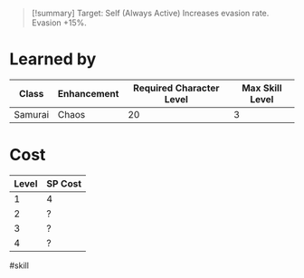 >[!summary]
>Target: Self (Always Active)
>Increases evasion rate.
>Evasion +15%.
# Learned by
| Class   | Enhancement | Required Character Level | Max Skill Level |
| ------- | ----------- | ------------------------ | --------------- |
| Samurai | Chaos       | 20                       | 3               | 
# Cost
| Level | SP Cost |
| ----- | ------- |
| 1     | 4       | 
| 2     | ?       |
| 3     | ?       |
| 4     | ?       |

#skill 